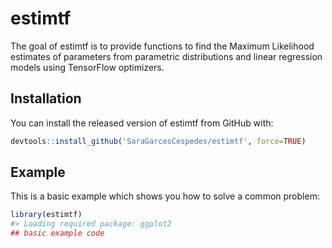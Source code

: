 
<!-- README.md is generated from README.Rmd. Please edit that file -->

# estimtf

<!-- badges: start -->

<!-- badges: end -->

The goal of estimtf is to provide functions to find the Maximum
Likelihood estimates of parameters from parametric distributions and
linear regression models using TensorFlow optimizers.

## Installation

You can install the released version of estimtf from GitHub with:

``` r
devtools::install_github('SaraGarcesCespedes/estimtf', force=TRUE) 
```

## Example

This is a basic example which shows you how to solve a common problem:

``` r
library(estimtf)
#> Loading required package: ggplot2
## basic example code
```
